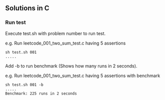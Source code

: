 ## Solutions in C

### Run test
Execute test.sh with problem number to run test.

e.g. Run leetcode_001_two_sum_test.c having 5 assertions
```
sh test.sh 001
.....
```
Add -b to run benchmark (Shows how many runs in 2 seconds).

e.g. Run leetcode_001_two_sum_test.c having 5 assertions with benchmark
```
sh test.sh 001 -b
.....
Benchmark: 225 runs in 2 seconds
```

